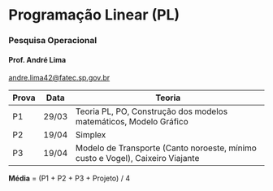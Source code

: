# Programação Linear (PL)
 ### Pesquisa Operacional

#### Prof. André Lima
andre.lima42@fatec.sp.gov.br

|Prova| Data | Teoria
|--|--|--
| P1 | 29/03 | Teoria PL, PO, Construção dos modelos matemáticos, Modelo Gráfico
| P2 | 19/04 | Simplex
| P3 | 19/04 | Modelo de Transporte (Canto noroeste, mínimo custo e Vogel), Caixeiro Viajante

**Média** = (P1 + P2 + P3 + Projeto) / 4

<!--stackedit_data:
eyJoaXN0b3J5IjpbODQzNjMyNDI5XX0=
-->